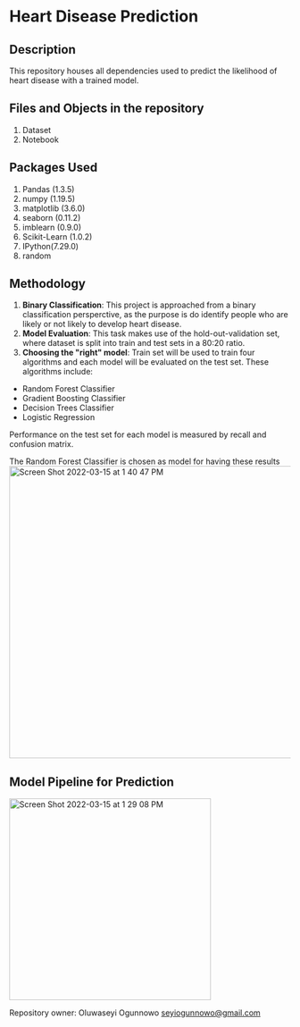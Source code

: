 # Heart Disease Prediction
## Description
This repository houses all dependencies used to predict the likelihood of heart disease with a trained model. 
## Files and Objects in the repository
1. Dataset 
2. Notebook 
## Packages Used 
1. Pandas (1.3.5)
2. numpy (1.19.5)
3. matplotlib (3.6.0)
4. seaborn (0.11.2)
5. imblearn (0.9.0)
6. Scikit-Learn (1.0.2)
7. IPython(7.29.0)
8. random
## Methodology
1. **Binary Classification**: This project is approached from a binary classification persperctive, as the purpose is do identify people who are likely or not likely to develop heart disease. 
2. **Model Evaluation**: This task makes use of the hold-out-validation set, where dataset is split into train and test sets in a 80:20 ratio. 
3. **Choosing the "right" model**: Train set will be used to train four algorithms and each model will be evaluated on the test set. These algorithms include:
  <ul>
    <li>Random Forest Classifier</li>
    <li>Gradient Boosting Classifier</li>
    <li>Decision Trees Classifier</li>
    <li>Logistic Regression</li>
</ul>
Performance on the test set for each model is measured by recall and confusion matrix.<br> 
<p>The Random Forest Classifier is chosen as model for having these results
<img width="523" alt="Screen Shot 2022-03-15 at 1 40 47 PM" src="https://user-images.githubusercontent.com/66335828/158379761-4d85d639-0469-47ff-a586-5b8ca726a968.png">
  
## Model Pipeline for Prediction
  
<img width="361" alt="Screen Shot 2022-03-15 at 1 29 08 PM" src="https://user-images.githubusercontent.com/66335828/158377853-81577ee2-ba74-4942-8a44-20cd35c84644.png">
  
Repository owner: Oluwaseyi Ogunnowo seyiogunnowo@gmail.com
